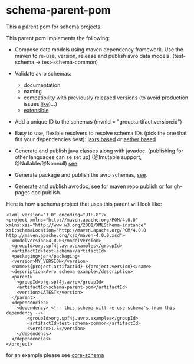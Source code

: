 # schema-parent-pom

This a parent pom for schema projects.

 This parent pom implements the following:

  * Compose data models using maven dependency framework. Use the maven to re-use, version, release and publish avro data models. (test-schema -> test-schema-common)

  * Validate avro schemas:
    * documentation
    * naming
    * compatibility with previously released versions (to avoid production issues [like](https://www.theregister.co.uk/2020/05/08/facebook_sdk_snafu_ios/))...)
    * [extensible](http://www.spf4j.org/spf4j-avro-components/maven-avro-schema-plugin/avro-validate-mojo.html)

  * Add a unique ID to the schemas (mvnId = "group:artifact:version:id")

  * Easy to use, flexible resolvers to resolve schema IDs (pick the one that fits your dependencies best):
 [jaxrs based](https://github.com/zolyfarkas/spf4j-jaxrs/blob/master/spf4j-jaxrs-client/src/main/java/org/spf4j/avro/SchemaClient.java)
  or [aether based](https://github.com/zolyfarkas/spf4j/blob/master/spf4j-maven-schema-resolver/src/main/java/org/spf4j/maven/MavenSchemaResolver.java)

  * Generate and publish java classes along with javadoc. (publishing for other languages can se set up) (@Imutable support, @Nullable/@Nonnull) [see](https://bintray.com/zolyfarkas/core/download_file?file_path=org%2Fspf4j%2Favro%2Fexamples%2Ftest-schema%2F1.1%2Ftest-schema-1.1.jar)

  * Generate package and publish the avro schemas, [see](https://bintray.com/zolyfarkas/core/download_file?file_path=org%2Fspf4j%2Favro%2Fexamples%2Ftest-schema%2F1.1%2Ftest-schema-1.1-avsc.jar).
  
  * Generate and publish avrodoc, [see](https://bintray.com/zolyfarkas/core/download_file?file_path=org%2Fspf4j%2Favro%2Fexamples%2Ftest-schema%2F1.1%2Ftest-schema-1.1-avrodoc.jar) for  maven repo publish
    [or](https://zolyfarkas.github.io/fred-schema/) for gh-pages doc publish.



Here is how a schema project that uses this parent will look like:

    <?xml version="1.0" encoding="UTF-8"?>
    <project xmlns="http://maven.apache.org/POM/4.0.0" xmlns:xsi="http://www.w3.org/2001/XMLSchema-instance"       xsi:schemaLocation="http://maven.apache.org/POM/4.0.0 http://maven.apache.org/xsd/maven-4.0.0.xsd">
      <modelVersion>4.0.0</modelVersion>
      <groupId>org.spf4j.avro.examples</groupId>
      <artifactId>test-schema</artifactId>
      <packaging>jar</packaging>
      <version>MY_VERSION</version>
      <name>${project.artifactId}-${project.version}</name>
      <description>Avro schema example</description>
      <parent>
        <groupId>org.spf4j.avro</groupId>
        <artifactId>schema-parent-pom</artifactId>
        <version>LATEST</version>
      </parent>
      <dependencies>
        <dependency> <!-- this schema will re-use schema's from this dependency -->
            <groupId>org.spf4j.avro.examples</groupId>
            <artifactId>test-schema-common</artifactId>
            <version>1.5</version>
        </dependency>
      </dependencies>
    </project>

for an example please see [core-schema](https://github.com/zolyfarkas/core-schema)
